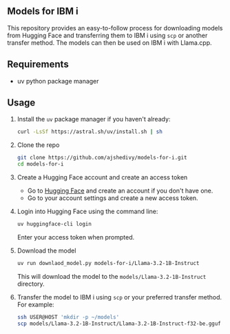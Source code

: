 ## Models for IBM i
This repository provides an easy-to-follow process for downloading models from Hugging Face and transferring them to IBM i using `scp` or another transfer method. The models can then be used on IBM i with Llama.cpp.

## Requirements
- uv python package manager

## Usage

1. Install the `uv` package manager if you haven't already:
   ```bash
   curl -LsSf https://astral.sh/uv/install.sh | sh
   ```

2. Clone the repo
    ```bash
    git clone https://github.com/ajshedivy/models-for-i.git
    cd models-for-i
    ```
3. Create a Hugging Face account and create an access token
   - Go to [Hugging Face](https://huggingface.co/) and create an account if you don't have one.
   - Go to your account settings and create a new access token. 
  
4. Login into Hugging Face using the command line:
   ```bash
   uv huggingface-cli login
   ```
   Enter your access token when prompted.

5. Download the model

    ```bash
    uv run downlaod_model.py models-for-i/Llama-3.2-1B-Instruct
    ```
    This will download the model to the `models/Llama-3.2-1B-Instruct` directory.

6. Transfer the model to IBM i using `scp` or your preferred transfer method. For example:
   ```bash
   ssh USER@HOST 'mkdir -p ~/models'
   scp models/Llama-3.2-1B-Instruct/Llama-3.2-1B-Instruct-f32-be.gguf USER@HOST:~/models/Llama-3.2-1B-Instruct-f32-be.gguf
   ```


